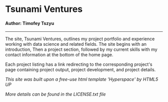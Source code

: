 # Tsunami Ventures

#### Author: Timofey Tszyu

---
The site, Tsunami Ventures, outlines my project portfolio
and experience working with data science and related fields. The
site begins with an introduction, Then a project section,
followed by my current skills with my contact information at the
bottom of the home page.

Each project listing has a link redirecting to the
corresponding project's page containing project output,
project development, and project details.

*This site was built upon a free-use html template 'Hyperspace' by HTML5 UP*

*More details can be found in the LICENSE.txt file*
